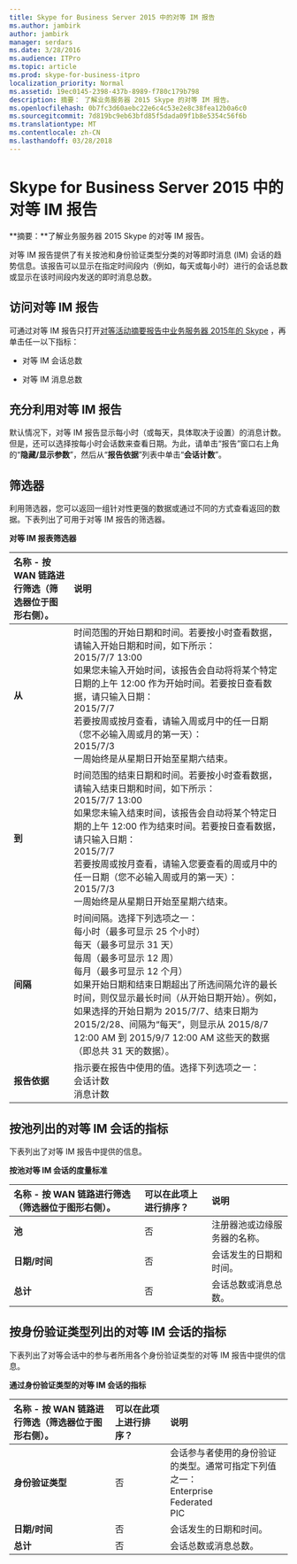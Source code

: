 ```yaml
---
title: Skype for Business Server 2015 中的对等 IM 报告
ms.author: jambirk
author: jambirk
manager: serdars
ms.date: 3/28/2016
ms.audience: ITPro
ms.topic: article
ms.prod: skype-for-business-itpro
localization_priority: Normal
ms.assetid: 19ec0145-2398-437b-8989-f780c179b798
description: 摘要： 了解业务服务器 2015 Skype 的对等 IM 报告。
ms.openlocfilehash: 0b7fc3d60aebc22e6c4c53e2e8c38fea12b0a6c0
ms.sourcegitcommit: 7d819bc9eb63bfd85f5dada09f1b8e5354c56f6b
ms.translationtype: MT
ms.contentlocale: zh-CN
ms.lasthandoff: 03/28/2018
---
```

# <a name="peer-to-peer-im-report-in-skype-for-business-server-2015"></a>Skype for Business Server 2015 中的对等 IM 报告
 
**摘要：**了解业务服务器 2015 Skype 的对等 IM 报告。
  
对等 IM 报告提供了有关按池和身份验证类型分类的对等即时消息 (IM) 会话的趋势信息。该报告可以显示在指定时间段内（例如，每天或每小时）进行的会话总数或显示在该时间段内发送的即时消息总数。
  
## <a name="accessing-the-peer-to-peer-im-report"></a>访问对等 IM 报告

可通过对等 IM 报告只打开[对等活动摘要报告中业务服务器 2015年的 Skype](peer-to-peer-activity-summary-report.md) ，再单击任一以下指标：
  
- 对等 IM 会话总数
    
- 对等 IM 消息总数
    
## <a name="making-the-best-use-of-the-peer-to-peer-im-report"></a>充分利用对等 IM 报告

默认情况下，对等 IM 报告显示每小时（或每天，具体取决于设置）的消息计数。但是，还可以选择按每小时会话数来查看日期。为此，请单击“报告”窗口右上角的“**隐藏/显示参数**”，然后从“**报告依据**”列表中单击“**会话计数**”。
  
## <a name="filters"></a>筛选器

利用筛选器，您可以返回一组针对性更强的数据或通过不同的方式查看返回的数据。下表列出了可用于对等 IM 报告的筛选器。
  
**对等 IM 报表筛选器**

|**名称** - 按 WAN 链路进行筛选（筛选器位于图形右侧）。|**说明**|
|:-----|:-----|
|**从** <br/> |时间范围的开始日期和时间。若要按小时查看数据，请输入开始日期和时间，如下所示：  <br/> 2015/7/7 13:00  <br/> 如果您未输入开始时间，该报告会自动将将某个特定日期的上午 12:00 作为开始时间。若要按日查看数据，请只输入日期：  <br/> 2015/7/7  <br/> 若要按周或按月查看，请输入周或月中的任一日期（您不必输入周或月的第一天）：  <br/> 2015/7/3  <br/> 一周始终是从星期日开始至星期六结束。  <br/> |
|**到** <br/> |时间范围的结束日期和时间。若要按小时查看数据，请输入结束日期和时间，如下所示：  <br/> 2015/7/7 13:00  <br/> 如果您未输入结束时间，该报告会自动将某个特定日期的上午 12:00 作为结束时间。若要按日查看数据，请只输入日期：  <br/> 2015/7/7  <br/> 若要按周或按月查看，请输入您要查看的周或月中的任一日期（您不必输入周或月的第一天）：  <br/> 2015/7/3  <br/> 一周始终是从星期日开始至星期六结束。  <br/> |
|**间隔** <br/> | 时间间隔。选择下列选项之一： <br/>  每小时（最多可显示 25 个小时） <br/>  每天（最多可显示 31 天） <br/>  每周（最多可显示 12 周） <br/>  每月（最多可显示 12 个月） <br/>  如果开始日期和结束日期超出了所选间隔允许的最长时间，则仅显示最长时间（从开始日期开始）。例如，如果选择的开始日期为 2015/7/7、结束日期为 2015/2/28、间隔为“每天”，则显示从 2015/8/7 12:00 AM 到 2015/9/7 12:00 AM 这些天的数据（即总共 31 天的数据）。 <br/> |
|**报告依据** <br/> | 指示要在报告中使用的值。选择下列选项之一： <br/>  会话计数 <br/>  消息计数 <br/> |
   
## <a name="metrics-for-peer-to-peer-im-session-by-pool"></a>按池列出的对等 IM 会话的指标

下表列出了对等 IM 报告中提供的信息。
  
**按池对等 IM 会话的度量标准**

|**名称** - 按 WAN 链路进行筛选（筛选器位于图形右侧）。|**可以在此项上进行排序？**|**说明**|
|:-----|:-----|:-----|
|**池** <br/> |否  <br/> |注册器池或边缘服务器的名称。  <br/> |
|**日期/时间** <br/> |否  <br/> |会话发生的日期和时间。  <br/> |
|**总计** <br/> |否  <br/> |会话总数或消息总数。  <br/> |
   
## <a name="metrics-for-peer-to-peer-im-session-by-authentication-type"></a>按身份验证类型列出的对等 IM 会话的指标

下表列出了对等会话中的参与者所用各个身份验证类型的对等 IM 报告中提供的信息。
  
**通过身份验证类型的对等 IM 会话的指标**

|**名称** - 按 WAN 链路进行筛选（筛选器位于图形右侧）。|**可以在此项上进行排序？**|**说明**|
|:-----|:-----|:-----|
|**身份验证类型** <br/> |否  <br/> | 会话参与者使用的身份验证的类型。通常可指定下列值之一： <br/>  Enterprise <br/>  Federated <br/>  PIC <br/> |
|**日期/时间** <br/> |否  <br/> |会话发生的日期和时间。  <br/> |
|**总计** <br/> |否  <br/> |会话总数或消息总数。  <br/> |
   

